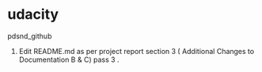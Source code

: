# udacity
pdsnd_github
1. Edit README.md as per project report section 3 ( Additional Changes to Documentation B & C) pass 3 .



